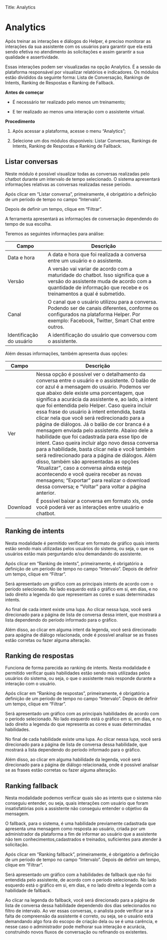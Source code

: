 Title: Analytics

# Analytics

Após treinar as interações e diálogos do Helper, é preciso monitorar as interações da sua assistente com os usuários para garantir que ela está sendo efetiva no atendimento às solicitações e assim garantir a sua qualidade e assertividade. 

Essas interações podem ser visualizadas na opção Analytics. É a sessão da plataforma responsável por visualizar relatórios e indicadores. Os módulos estão divididos da seguinte forma: Lista de Conversação, Rankings de Intents, Ranking de Respostas e Ranking de Fallback.

**Antes de começar**

- É necessário ter realizado pelo menos um treinamento;

- E ter realizado ao menos uma interação com o assistente virtual.

**Procedimento**

1.  Após acessar a plataforma, acesse o menu “Analytics”;

2.  Selecione um dos módulos disponíveis: Listar Conversas, Rankings de Intents, Ranking de Respostas e Ranking de Fallback.

## Listar conversas

Neste módulo é possível visualizar todas as conversas realizadas pelo chatbot durante um intervalo de tempo selecionado. O sistema apresentará informações relativas as conversas realizadas nesse período.

Após clicar em “Listar conversa”, primeiramente, é obrigatório a definição de um período de tempo no campo “Intervalo”.

Depois de definir um tempo, clique em “Filtrar”.

A ferramenta apresentará as informações de conversação dependendo do tempo de sua escolha.

Teremos as seguintes informações para análise:

|Campo|Descrição|
|-|-|
| Data e hora| A data e hora que foi realizada a conversa entre um usuário e o assistente.|
| Versão| A versão vai variar de acordo com a maturidade do chatbot. Isso significa que a versão do assistente muda de acordo com a quantidade de informação que recebe e os treinamentos a qual é submetido. |
| Canal| O canal que o usuário utilizou para a conversa. Podendo ser de canais diferentes, conforme os configurados na plataforma Helper. Por exemplo: Facebook, Twitter, Smart Chat entre outros.|
| Identificação do usuário | A identificação do usuário que conversou com o assistente.|


Além dessas informações, também apresenta duas opções:

|Campo|Descrição|
|-|-|
| Ver| Nessa opção é possível ver o detalhamento da conversa entre o usuário e o assistente. O balão de cor azul é a mensagem do usuário. Podemos ver que abaixo dele existe uma porcentagem, que significa a acurácia da assistente e, ao lado, a intent que foi entendida pelo Helper. Caso queira incluir essa frase do usuário à intent entendida, basta clicar nela que você será redirecionado para a página de diálogos. Já o balão de cor branca é a mensagem enviada pelo assistente. Abaixo dele a habilidade que foi cadastrada para esse tipo de intent. Caso queira incluir algo novo dessa conversa para a habilidade, basta clicar nela e você também será redirecionado para a página de diálogos. Além disso, também são apresentadas as opções “Atualizar”, caso a conversa ainda esteja acontecendo e você queira receber as novas mensagens; “Exportar” para realizar o download dessa conversa; e “Voltar” para voltar a página anterior. |
| Download | É possível baixar a conversa em formato xls, onde você poderá ver as interações entre usuário e chatbot.|


## Ranking de intents

Nesta modalidade é permitido verificar em formato de gráfico quais intents estão sendo mais utilizadas pelos usuários do sistema, ou seja, o que os usuários estão mais perguntando e/ou demandando do assistente.

Após clicar em “Ranking de intents”, primeiramente, é obrigatório a definição de um período de tempo no campo “Intervalo”. Depois de definir um tempo, clique em “Filtrar”.

Será apresentado um gráfico com as principais intents de acordo com o período selecionado. No lado esquerdo está o gráfico em si, em dias, e no lado direito a legenda do que representam as cores e suas determinadas intents.

Ao final de cada intent existe uma lupa. Ao clicar nessa lupa, você será direcionado para a página de lista de conversa dessa intent, que mostrará a lista dependendo do período informado para o gráfico.

Além disso, ao clicar em alguma intent da legenda, você será direcionado para apágina de diálogo relacionada, onde é possível analisar se as frases estão corretas ou fazer alguma alteração.

## Ranking de respostas

Funciona de forma parecida ao ranking de intents. Nesta modalidade é permitido verificar quais habilidades estão sendo mais utilizadas pelos usuários do sistema, ou seja, o que o assistente mais responde durante a interação com o usuário.

Após clicar em “Ranking de respostas”, primeiramente, é obrigatório a definição de um período de tempo no campo “Intervalo”. Depois de definir um tempo, clique em “Filtrar”.

Será apresentado um gráfico com as principais habilidades de acordo com o período selecionado. No lado esquerdo está o gráfico em si, em dias, e no lado direito a legenda do que representa as cores e suas determinadas habilidades.

No final de cada habilidade existe uma lupa. Ao clicar nessa lupa, você será direcionado para a página de lista de conversa dessa habilidade, que mostrará a lista dependendo do período informado para o gráfico.

Além disso, ao clicar em alguma habilidade da legenda, você será direcionado para a página de diálogo relacionada, onde é possível analisar se as frases estão corretas ou fazer alguma alteração.

## Ranking fallback

Nesta modalidade podemos verificar quais são as intents que o sistema não conseguiu entender, ou seja, quais interações com usuário que foram insatisfatórias pois a assistente não conseguiu entender o objetivo da mensagem.

O fallback, para o sistema, é uma habilidade previamente cadastrada que apresenta uma mensagem como resposta ao usuário, criada por um administrador da plataforma a fim de informar ao usuário que a assistente não tem conhecimentos,cadastrados e treinados, suficientes para atender à solicitação.

Após clicar em “Ranking fallback”, primeiramente, é obrigatório a definição de um período de tempo no campo “Intervalo”. Depois de definir um tempo, clique em “Filtrar”.

Será apresentado um gráfico com a habilidades de fallback que não foi entendida pelo assistente, de acordo com o período selecionado. No lado esquerdo está o gráfico em si, em dias, e no lado direito a legenda com a habilidade de fallback.

Ao clicar na legenda do fallback, você será direcionado para a página de lista de conversa dessa habilidade dependendo dos dias selecionados no filtro de intervalo. Ao ver essas conversas, o analista pode verificar se a falta de compreensão da assistente é correto, ou seja, se o usuário está demandando algo fora do escopo de criação dela ou se é uma carência, e nesse caso o administrador pode melhorar sua interação e acurácia, construindo novos fluxos de conversação ou refinando os existentes.
